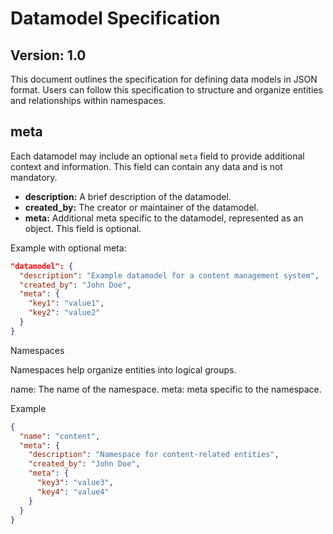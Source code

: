 # Datamodel Specification

## Version: 1.0

This document outlines the specification for defining data models in JSON format. Users can follow this specification to structure and organize entities and relationships within namespaces.

## meta

Each datamodel may include an optional `meta` field to provide additional context and information. This field can contain any data and is not mandatory.

- **description:** A brief description of the datamodel.
- **created_by:** The creator or maintainer of the datamodel.
- **meta:** Additional meta specific to the datamodel, represented as an object. This field is optional.

Example with optional meta:

```json
"datamodel": {
  "description": "Example datamodel for a content management system",
  "created_by": "John Doe",
  "meta": {
    "key1": "value1",
    "key2": "value2"
  }
}
```

Namespaces

Namespaces help organize entities into logical groups.

name: The name of the namespace.
meta: meta specific to the namespace.

Example

```json
{
  "name": "content",
  "meta": {
    "description": "Namespace for content-related entities",
    "created_by": "John Doe",
    "meta": {
      "key3": "value3",
      "key4": "value4"
    }
  }
}
```
